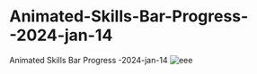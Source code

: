 # Animated-Skills-Bar-Progress--2024-jan-14
Animated Skills Bar Progress -2024-jan-14
![eee](https://github.com/ravinath93/Animated-Skills-Bar-Progress--2024-jan-14/assets/143611757/b557b23f-d554-4a80-81f3-edf82bc53459)
